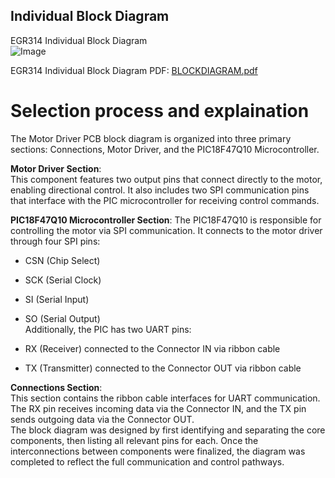 ## Individual Block Diagram

EGR314 Individual Block Diagram   
![Image](https://github.com/user-attachments/assets/a6123ad8-b459-47c6-8e5f-b8c3a3b2238d)

EGR314 Individual Block Diagram PDF:
[BLOCKDIAGRAM.pdf](https://github.com/user-attachments/files/19830142/BLOCKDIAGRAM.pdf)

# Selection process and explaination  
The Motor Driver PCB block diagram is organized into three primary sections: Connections, Motor Driver, and the PIC18F47Q10 Microcontroller.  

**Motor Driver Section**:  
This component features two output pins that connect directly to the motor, enabling directional control. It also includes two SPI communication pins that  interface with the PIC microcontroller for receiving control commands.  

**PIC18F47Q10 Microcontroller Section**:
The PIC18F47Q10 is responsible for controlling the motor via SPI communication. It connects to the motor driver through four SPI pins:  

- CSN (Chip Select)
  
- SCK (Serial Clock)
  
- SI (Serial Input)
  
- SO (Serial Output)   
Additionally, the PIC has two UART pins:

- RX (Receiver) connected to the Connector IN via ribbon cable
  
- TX (Transmitter) connected to the Connector OUT via ribbon cable   

**Connections Section**:  
This section contains the ribbon cable interfaces for UART communication. The RX pin receives incoming data via the Connector IN, and the TX pin sends outgoing data via the Connector OUT.  
The block diagram was designed by first identifying and separating the core components, then listing all relevant pins for each. Once the interconnections between components were finalized, the diagram was completed to reflect the full communication and control pathways.  
